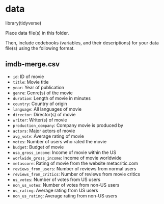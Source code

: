 # data

library(tidyverse)

Place data file(s) in this folder.

Then, include codebooks (variables, and their descriptions) for your data file(s)
using the following format.

## imdb-merge.csv

- `id`: ID of movie
- `title`: Movie title
- `year`: Year of publication
- `genre`: Genre(s) of the movie
- `duration`: Length of movie in minutes
- `country`: Country of origin
- `language`: All languages of movie
- `director`: Director(s) of movie
- `writer`: Writer(s) of movie
- `production_company`: Company movie is produced by
- `actors`: Major actors of movie
- `avg_vote`: Average rating of movie
- `votes`: Number of users who rated the movie
- `budget`: Budget of movie
- `usa_gross_income`: Income of movie within the US
- `worlwide_gross_income`: Income of movie worldwide
- `metascore`: Rating of movie from the website metacritic.com
- `reviews_from_users`: Number of reviews from normal users
- `reviews_from_critics`: Number of reviews from movie critics
- `us_votes`: Number of votes from US users
- `non_us_votes`: Number of votes from non-US users
- `us_rating`: Average rating from US users
- `non_us_rating`: Average rating from non-US users
